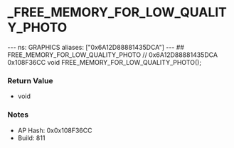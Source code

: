# _FREE_MEMORY_FOR_LOW_QUALITY_PHOTO

--- ns: GRAPHICS aliases: ["0x6A12D88881435DCA"] --- ## FREE_MEMORY_FOR_LOW_QUALITY_PHOTO  // 0x6A12D88881435DCA 0x108F36CC void FREE_MEMORY_FOR_LOW_QUALITY_PHOTO();

### Return Value
* void

### Notes
* AP Hash: 0x0x108F36CC
* Build: 811

